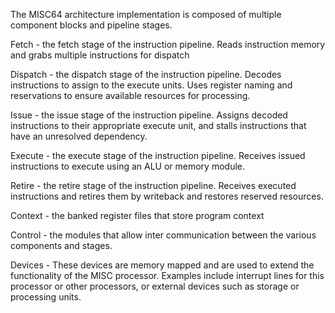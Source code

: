 The MISC64 architecture implementation is composed of multiple component blocks and pipeline stages.

Fetch - the fetch stage of the instruction pipeline.  Reads instruction memory and grabs multiple instructions for dispatch

Dispatch - the dispatch stage of the instruction pipeline.  Decodes instructions to assign to the execute units.  Uses register naming and reservations to ensure available resources for processing.

Issue - the issue stage of the instruction pipeline.  Assigns decoded instructions to their appropriate execute unit, and stalls instructions that have an unresolved dependency.

Execute - the execute stage of the instruction pipeline.  Receives issued instructions to execute using an ALU or memory module.

Retire - the retire stage of the instruction pipeline.  Receives executed instructions and retires them by writeback and restores reserved resources.

Context - the banked register files that store program context

Control - the modules that allow inter communication between the various components and stages.

Devices - These devices are memory mapped and are used to extend the functionality of the MISC processor.  Examples include interrupt lines for this processor or other processors, or external devices such as storage or processing units.
